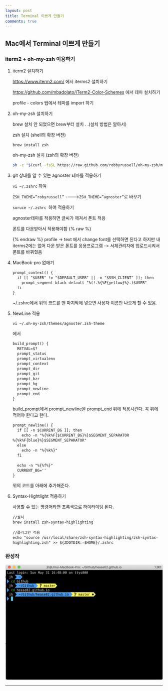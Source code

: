 ```yaml
---
layout: post
title: Terminal 이쁘게 만들기
comments: true
---
```




## Mac에서 Terminal 이쁘게 만들기



### iterm2 + oh-my-zsh  이용하기



1. iterm2 설치하기 

   https://www.iterm2.com/ 에서 iterms2 설치하기 

   https://github.com/mbadolato/iTerm2-Color-Schemes 에서 테마 설치하기

   profile - colors 탭에서 테마를 import 하기

   

2. oh-my-zsh 설치하기

   brew 설치 안 되었으면 brew부터 설치 . .(설치 방법은 알아서)

   zsh 설치 (shell의 확장 버전)

   ```shell
   brew install zsh
   ```

   oh-my-zsh 설치 (zsh의 확장 버전)

   ~~~bash
   sh -c "$(curl -fsSL https://raw.github.com/robbyrussell/oh-my-zsh/master/tools/install.sh)"
   ~~~

3. git 상태를 알 수 있는 agnoster 테마를 적용하기

   `vi ~/.zshrc` 하여

   `ZSH_THEME=”robyrussell”`  ---->` ZSH_THEME=”agnoster” `로 바꾸기

   `soruce ~/.zshrc `하여 적용하기 

   agnoster테마를 적용하면 글씨가 깨져서 폰트 적용   
   
   폰트를 다운받아서 적용해야함 
   {% raw %}
   
   {% endraw %}
   profile -> text 에서 change font를 선택하면 된다고 하지만 내 iterms2에는 없어 다운 받은 폰트를 응용프로그램 -> 서체관리자에 업로드시켜서 폰트를 바꿔줬음 

5. MacBook-pro 없애기

   ~~~shell
   prompt_context() {
     if [[ "$USER" != "$DEFAULT_USER" || -n "$SSH_CLIENT" ]]; then
       prompt_segment black default "%(!.%{%F{yellow}%}.)$USER"
     fi
   }
   ~~~

   ~/.zshrc에서 위의 코드를 맨 마지막에 넣으면 사용자 이름만 나오게 할 수 있음. 

6. NewLine 적용

   ~~~shell
   vi ~/.oh-my-zsh/themes/agnoster.zsh-theme
   ~~~

   에서 

   ~~~shell
   build_prompt() {
     RETVAL=$?
     prompt_status
     prompt_virtualenv
     prompt_context
     prompt_dir
     prompt_git
     prompt_bzr
     prompt_hg
     prompt_newline 
     prompt_end
   }
   ~~~

   build_prompt에서 prompt_newline을 prompt_end 위에 적용시킨다. 꼭 위에 적어야 한다고 한다. 

   ~~~shell
   prompt_newline() {
     if [[ -n $CURRENT_BG ]]; then
       echo -n "%{%k%F{$CURRENT_BG}%}$SEGMENT_SEPARATOR
   %{%k%F{blue}%}$SEGMENT_SEPARATOR"
     else
       echo -n "%{%k%}"
     fi
   
     echo -n "%{%f%}"
     CURRENT_BG=''
   }
   ~~~

   위의 코드를 아래에 추가해준다. 

7. Syntax-Hightlight 적용하기 

   사용할 수 있는 명령어라면 초록색으로 하이라이팅 된다. 

   ~~~shell
   //설치 
   brew install zsh-syntax-highlighting
   
   //플러그인 적용
   echo "source /usr/local/share/zsh-syntax-highlighting/zsh-syntax-highlighting.zsh" >> ${ZDOTDIR:-$HOME}/.zshrc
   ~~~



### 완성작

![terminal](../assets/img/terminal.png)

---

